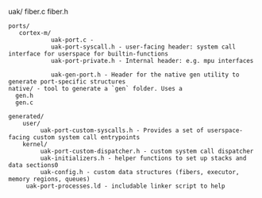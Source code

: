 


uak/
    fiber.c 
    fiber.h

    ports/
       cortex-m/
                uak-port.c - 
                uak-port-syscall.h - user-facing header: system call interface for userspace for builtin-functions
                uak-port-private.h - Internal header: e.g. mpu interfaces

                uak-gen-port.h - Header for the native gen utility to generate port-specific structures
    native/ - tool to generate a `gen` folder. Uses a
      gen.h
      gen.c

    generated/
        user/
             uak-port-custom-syscalls.h - Provides a set of userspace-facing custom system call entrypoints
        kernel/
             uak-port-custom-dispatcher.h - custom system call dispatcher
             uak-initializers.h - helper functions to set up stacks and data sections0
             uak-config.h - custom data structures (fibers, executor, memory regions, queues)
         uak-port-processes.ld - includable linker script to help
      
                
